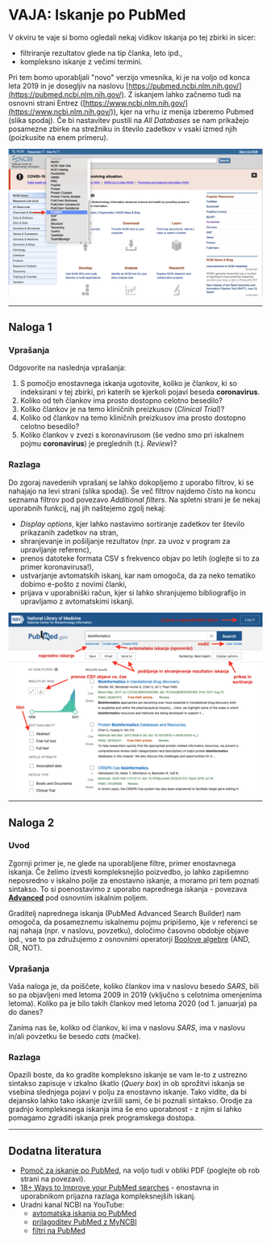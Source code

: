 # VAJA: Iskanje po PubMed

V okviru te vaje si bomo ogledali nekaj vidikov iskanja po tej zbirki in sicer:
* filtriranje rezultatov glede na tip članka, leto ipd.,
* kompleksno iskanje z večimi termini.

Pri tem bomo uporabljali "novo" verzijo vmesnika, ki je na voljo od konca leta 2019 in je dosegljiv na naslovu [https://pubmed.ncbi.nlm.nih.gov/](https://pubmed.ncbi.nlm.nih.gov/). Z iskanjem lahko začnemo tudi na osnovni strani Entrez ([https://www.ncbi.nlm.nih.gov/](https://www.ncbi.nlm.nih.gov/)), kjer na vrhu iz menija izberemo Pubmed (slika spodaj). Če bi nastavitev pustili na *All Databases* se nam prikažejo posamezne zbirke na strežniku in število zadetkov v vsaki izmed njih (poizkusite na enem primeru).

![pubmed_web_entrez](slike/pubmed_web_entrez.png)

---
## Naloga 1

### Vprašanja
Odgovorite na naslednja vprašanja:
1. S pomočjo enostavnega iskanja ugotovite, koliko je člankov, ki so indeksirani v tej zbirki, pri katerih se kjerkoli pojavi beseda **coronavirus**.
2. Koliko od teh člankov ima prosto dostopno celotno besedilo?
3. Koliko člankov je na temo kliničnih preizkusov (*Clinical Trial*)?
4. Koliko od člankov na temo kliničnih preizkusov ima prosto dostopno celotno besedilo?
5. Koliko člankov v zvezi s koronavirusom (še vedno smo pri iskalnem pojmu **coronavirus**) je preglednih (t.j. *Review*)?

### Razlaga
Do zgoraj navedenih vprašanj se lahko dokopljemo z uporabo filtrov, ki se nahajajo na levi strani (slika spodaj). Še več filtrov najdemo čisto na koncu seznama filtrov pod povezavo *Additional filters*. Na spletni strani je še nekaj uporabnih funkcij, naj jih naštejemo zgolj nekaj:
* *Display options*, kjer lahko nastavimo sortiranje zadetkov ter število prikazanih zadetkov na stran,
* shranjevanje in pošiljanje rezultatov (npr. za uvoz v program za upravljanje referenc),
* prenos datoteke formata CSV s frekvenco objav po letih (oglejte si to za primer koronavirusa!),
* ustvarjanje avtomatskih iskanj, kar nam omogoča, da za neko tematiko dobimo e-pošto z novimi članki,
* prijava v uporabniški račun, kjer si lahko shranjujemo bibliografijo in upravljamo z avtomatskimi iskanji.

![pubmed_web_primer1](slike/pubmed_web_primer1.png)

---
## Naloga 2

### Uvod
Zgornji primer je, ne glede na uporabljene filtre, primer enostavnega iskanja. Če želimo izvesti kompleksnejšo poizvedbo, jo lahko zapišemno neposredno v iskalno polje za enostavno iskanje, a moramo pri tem poznati sintakso. To si poenostavimo z uporabo naprednega iskanja - povezava [**Advanced**](https://pubmed.ncbi.nlm.nih.gov/advanced/) pod osnovnim iskalnim poljem.

Graditelj naprednega iskanja (PubMed Advanced Search Builder) nam omogoča, da posameznemu iskalnemu pojmu pripišemo, kje v referenci se naj nahaja (npr. v naslovu, povzetku), določimo časovno obdobje objave ipd., vse to pa združujemo z osnovnimi operatorji [Boolove algebre](https://en.wikipedia.org/wiki/Boolean_algebra) (AND, OR, NOT).

### Vprašanja
Vaša naloga je, da poiščete, koliko člankov ima v naslovu besedo *SARS*, bili so pa objavljeni med letoma 2009 in 2019 (vključno s celotnima omenjenima letoma). Koliko pa je bilo takih člankov med letoma 2020 (od 1. januarja) pa do danes?

Zanima nas še, koliko od člankov, ki ima v naslovu *SARS*, ima v naslovu in/ali povzetku še besedo *cats* (mačke).

### Razlaga
Opazili boste, da ko gradite kompleksno iskanje se vam le-to z ustrezno sintakso zapisuje v izkalno škatlo (*Query box*) in ob sprožitvi iskanja se vsebina slednjega pojavi v polju za enostavno iskanje. Tako vidite, da bi dejansko lahko tako iskanje izvršili sami, če bi poznali sintakso. Orodje za gradnjo kompleksnega iskanja ima še eno uporabnost - z njim si lahko pomagamo zgraditi iskanja prek programskega dostopa.

---
## Dodatna literatura

* [Pomoč za iskanje po PubMed](https://www.ncbi.nlm.nih.gov/books/NBK3827/), na voljo tudi v obliki PDF (poglejte ob rob strani na povezavi).
* [18+ Ways to Improve your PubMed searches](https://bitesizebio.com/419/18-ways-to-improve-your-pubmed-searches/) - enostavna in uporabnikom prijazna razlaga kompleksnejših iskanj.
* Uradni kanal NCBI na YouTube:
   * [avtomatska iskanja po PubMed](https://www.youtube.com/watch?v=kXY5P4C_2l4)
   * [prilagoditev PubMed z MyNCBI](https://www.youtube.com/watch?v=mih7gJwd5HI)
   * [filtri na PubMed](https://www.youtube.com/watch?v=696R9GbOyvA)